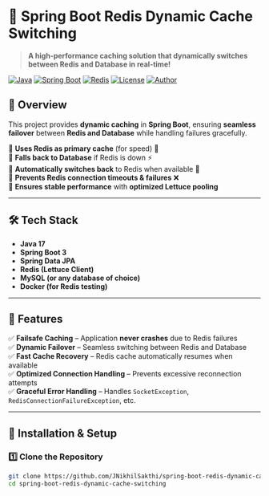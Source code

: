 # 🚀 Spring Boot Redis Dynamic Cache Switching  
> **A high-performance caching solution that dynamically switches between Redis and Database in real-time!**

[![Java](https://img.shields.io/badge/Java-17-blue)](https://www.oracle.com/java/)
[![Spring Boot](https://img.shields.io/badge/Spring%20Boot-3-green)](https://spring.io/projects/spring-boot)
[![Redis](https://img.shields.io/badge/Redis-7.0-red)](https://redis.io/)
[![License](https://img.shields.io/badge/License-MIT-brightgreen)](LICENSE)
[![Author](https://img.shields.io/badge/Author-JNikhilSakthi-blue)](https://github.com/JNikhilSakthi)

## 📖 Overview  
This project provides **dynamic caching** in **Spring Boot**, ensuring **seamless failover** between **Redis and Database** while handling failures gracefully.

🔹 **Uses Redis as primary cache** (for speed) 🚀  
🔹 **Falls back to Database** if Redis is down ⚡  
🔹 **Automatically switches back** to Redis when available 🔄  
🔹 **Prevents Redis connection timeouts & failures** ❌  
🔹 **Ensures stable performance** with **optimized Lettuce pooling**  

---

## 🛠️ Tech Stack  
- **Java 17**  
- **Spring Boot 3**  
- **Spring Data JPA**  
- **Redis (Lettuce Client)**  
- **MySQL (or any database of choice)**  
- **Docker (for Redis testing)**  

---

## 🚀 Features  
✅ **Failsafe Caching** – Application **never crashes** due to Redis failures  
✅ **Dynamic Failover** – Seamless switching between Redis and Database  
✅ **Fast Cache Recovery** – Redis cache automatically resumes when available  
✅ **Optimized Connection Handling** – Prevents excessive reconnection attempts  
✅ **Graceful Error Handling** – Handles `SocketException`, `RedisConnectionFailureException`, etc.  

---

## 🔧 Installation & Setup  

### **1️⃣ Clone the Repository**
```sh
git clone https://github.com/JNikhilSakthi/spring-boot-redis-dynamic-cache-switching.git
cd spring-boot-redis-dynamic-cache-switching
